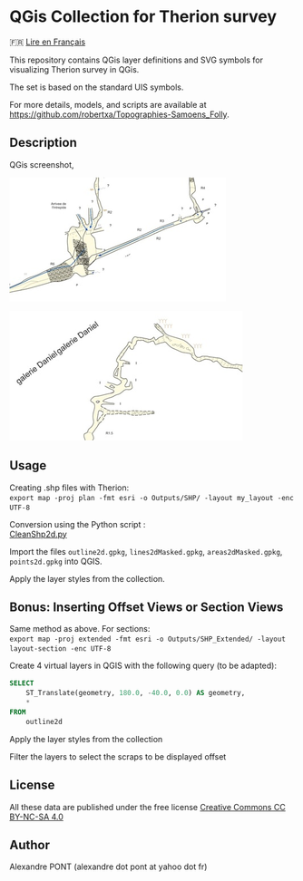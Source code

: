 QGis Collection for Therion survey
==================================

🇫🇷 [Lire en Français](./README.md)

This repository contains QGis layer definitions and SVG symbols for visualizing Therion survey in QGis.

The set is based on the standard UIS symbols.

For more details, models, and scripts are available at https://github.com/robertxa/Topographies-Samoens_Folly.

Description
-----------

QGis screenshot,

![Screenshot 1](./screenshot/screenshot_01.jpg)
  
![Screenshot 2](./screenshot/screenshot_02.jpg)

Usage
-----

Creating .shp files with Therion:  
`export map -proj plan -fmt esri -o Outputs/SHP/ -layout my_layout -enc UTF-8`

Conversion using the Python script :  
[CleanShp2d.py](https://github.com/robertxa/Topographies-Samoens_Folly/blob/master/Samoens-GIS/Scripts/CleanShp2d.py)

Import the files `outline2d.gpkg`, `lines2dMasked.gpkg`, `areas2dMasked.gpkg`, `points2d.gpkg` into QGIS.

Apply the layer styles from the collection.


Bonus: Inserting Offset Views or Section Views
----------------------------------------------

Same method as above. For sections:  
`export map -proj extended -fmt esri -o Outputs/SHP_Extended/ -layout layout-section -enc UTF-8`

Create 4 virtual layers in QGIS with the following query (to be adapted):  
```sql
SELECT 
    ST_Translate(geometry, 180.0, -40.0, 0.0) AS geometry,
    *
FROM 
    outline2d
```

Apply the layer styles from the collection

Filter the layers to select the scraps to be displayed offset


License
-------

All these data are published under the free license 
[Creative Commons CC BY-NC-SA 4.0](https://creativecommons.org/licenses/by-nc-sa/4.0/)


Author
------

Alexandre PONT (alexandre dot pont at yahoo dot fr)
